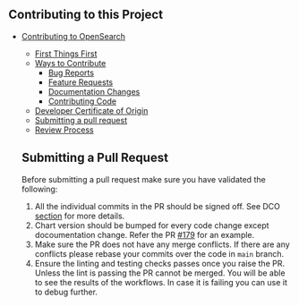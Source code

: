 ## Contributing to this Project

- [Contributing to OpenSearch](https://github.com/opensearch-project/.github/blob/main/CONTRIBUTING.md#contributing-to-opensearch)
  - [First Things First](https://github.com/opensearch-project/.github/blob/main/CONTRIBUTING.md#contributing-to-opensearch)
  - [Ways to Contribute](https://github.com/opensearch-project/.github/blob/main/CONTRIBUTING.md#ways-to-contribute)
    - [Bug Reports](https://github.com/opensearch-project/.github/blob/main/CONTRIBUTING.md#bug-reports)
    - [Feature Requests](https://github.com/opensearch-project/.github/blob/main/CONTRIBUTING.md#feature-requests)
    - [Documentation Changes](https://github.com/opensearch-project/.github/blob/main/CONTRIBUTING.md#documentation-changes)
    - [Contributing Code](https://github.com/opensearch-project/.github/blob/main/CONTRIBUTING.md#contributing-code)
  - [Developer Certificate of Origin](https://github.com/opensearch-project/.github/blob/main/CONTRIBUTING.md#developer-certificate-of-origin)
  - [Submitting a pull request](#submitting-a-pull-request)
  - [Review Process](https://github.com/opensearch-project/.github/blob/main/CONTRIBUTING.md#review-process)

  ## Submitting a Pull Request

  Before submitting a pull request make sure you have validated the following:
  1. All the individual commits in the PR should be signed off. See DCO [section](https://github.com/opensearch-project/.github/blob/main/CONTRIBUTING.md#developer-certificate-of-origin) for more details. 
  1. Chart version should be bumped for every code change except docoumentation change. Refer the PR [#179](https://github.com/opensearch-project/helm-charts/pull/179) for an example.
  1. Make sure the PR does not have any merge conflicts. If there are any conflicts please rebase your commits over the code in `main` branch. 
  1. Ensure the linting and testing checks passes once you raise the PR. Unless the lint is passing the PR cannot be merged. You will be able to see the results of the workflows. In case it is failing you can use it to debug further.
